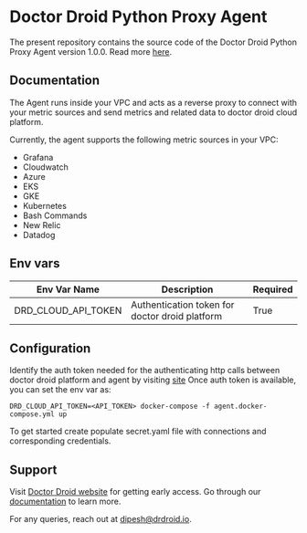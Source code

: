 # Doctor Droid Python Proxy Agent

The present repository contains the source code of the Doctor Droid Python Proxy Agent version 1.0.0.
Read more [here](https://github.com/DrDroidLab/drd-vpc-agent).

## Documentation

The Agent runs inside your VPC and acts as a reverse proxy to connect with your metric sources and send
metrics and related data to doctor droid cloud platform.

Currently, the agent supports the following metric sources in your VPC:

* Grafana
* Cloudwatch
* Azure
* EKS
* GKE
* Kubernetes
* Bash Commands
* New Relic
* Datadog

## Env vars

| Env Var Name        | Description                                    | Required | 
|---------------------|------------------------------------------------|----------|
| DRD_CLOUD_API_TOKEN | Authentication token for doctor droid platform | True     |

## Configuration

Identify the auth token needed for the authenticating http calls between doctor droid platform and agent by
visiting [site](https://playbooks.drdroid.io/api-keys)
Once auth token is available, you can set the env var as:

```shell
DRD_CLOUD_API_TOKEN=<API_TOKEN> docker-compose -f agent.docker-compose.yml up
```

To get started create populate secret.yaml file with connections and corresponding credentials.


## Support

Visit [Doctor Droid website](https://drdroid.io?utm_param=github-py) for getting early access.
Go through our [documentation](https://docs.drdroid.io?utm_param=github-py) to learn more.

For any queries, reach out at [dipesh@drdroid.io](mailto:dipesh@drdroid.io).
